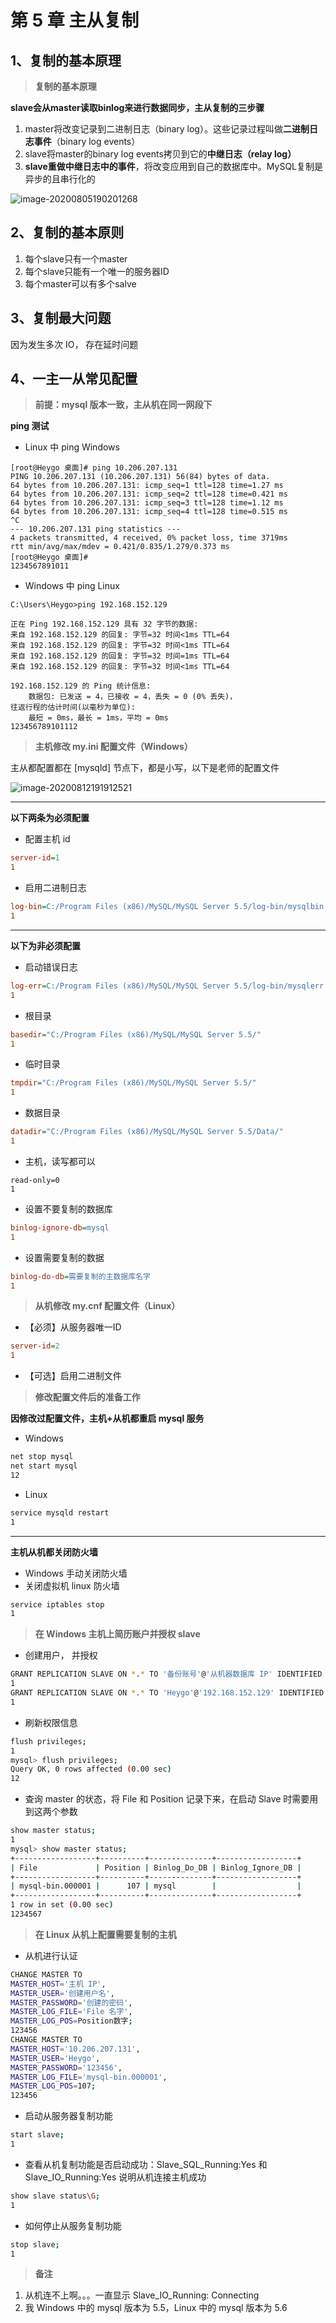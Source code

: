 # 第 5 章 主从复制

## 1、复制的基本原理

> **复制的基本原理**

**slave会从master读取binlog来进行数据同步，主从复制的三步骤**

1. master将改变记录到二进制日志（binary log）。这些记录过程叫做**二进制日志事件**（binary log events）
2. slave将master的binary log events拷贝到它的**中继日志（relay log）**
3. **slave重做中继日志中的事件**，将改变应用到自己的数据库中。MySQL复制是异步的且串行化的

![image-20200805190201268](5.%20%E4%B8%BB%E4%BB%8E%E5%A4%8D%E5%88%B6.assets/6661387cf8ac9326e90a912a2a5d2fcd.png)

## 2、复制的基本原则

1. 每个slave只有一个master
2. 每个slave只能有一个唯一的服务器ID
3. 每个master可以有多个salve

## 3、复制最大问题

因为发生多次 IO， 存在延时问题

## 4、一主一从常见配置

> **前提：mysql 版本一致，主从机在同一网段下**

**ping 测试**

- Linux 中 ping Windows

```
[root@Heygo 桌面]# ping 10.206.207.131
PING 10.206.207.131 (10.206.207.131) 56(84) bytes of data.
64 bytes from 10.206.207.131: icmp_seq=1 ttl=128 time=1.27 ms
64 bytes from 10.206.207.131: icmp_seq=2 ttl=128 time=0.421 ms
64 bytes from 10.206.207.131: icmp_seq=3 ttl=128 time=1.12 ms
64 bytes from 10.206.207.131: icmp_seq=4 ttl=128 time=0.515 ms
^C
--- 10.206.207.131 ping statistics ---
4 packets transmitted, 4 received, 0% packet loss, time 3719ms
rtt min/avg/max/mdev = 0.421/0.835/1.279/0.373 ms
[root@Heygo 桌面]# 
1234567891011
```

- Windows 中 ping Linux

```
C:\Users\Heygo>ping 192.168.152.129

正在 Ping 192.168.152.129 具有 32 字节的数据:
来自 192.168.152.129 的回复: 字节=32 时间<1ms TTL=64
来自 192.168.152.129 的回复: 字节=32 时间<1ms TTL=64
来自 192.168.152.129 的回复: 字节=32 时间=1ms TTL=64
来自 192.168.152.129 的回复: 字节=32 时间<1ms TTL=64

192.168.152.129 的 Ping 统计信息:
    数据包: 已发送 = 4，已接收 = 4，丢失 = 0 (0% 丢失)，
往返行程的估计时间(以毫秒为单位):
    最短 = 0ms，最长 = 1ms，平均 = 0ms
123456789101112
```

> **主机修改 my.ini 配置文件（Windows）**

主从都配置都在 [mysqld] 节点下，都是小写，以下是老师的配置文件

![image-20200812191912521](5.%20%E4%B8%BB%E4%BB%8E%E5%A4%8D%E5%88%B6.assets/c09828ad99fb06855b3ed9374a533f7a.png)

------

**以下两条为必须配置**

- 配置主机 id

```ini
server-id=1
1
```

- 启用二进制日志

```ini
log-bin=C:/Program Files (x86)/MySQL/MySQL Server 5.5/log-bin/mysqlbin
1
```

------

**以下为非必须配置**

- 启动错误日志

```ini
log-err=C:/Program Files (x86)/MySQL/MySQL Server 5.5/log-bin/mysqlerr
1
```

- 根目录

```ini
basedir="C:/Program Files (x86)/MySQL/MySQL Server 5.5/"
1
```

- 临时目录

```ini
tmpdir="C:/Program Files (x86)/MySQL/MySQL Server 5.5/"
1
```

- 数据目录

```ini
datadir="C:/Program Files (x86)/MySQL/MySQL Server 5.5/Data/"
1
```

- 主机，读写都可以

```init
read-only=0
1
```

- 设置不要复制的数据库

```ini
binlog-ignore-db=mysql
1
```

- 设置需要复制的数据

```ini
binlog-do-db=需要复制的主数据库名字
1
```

> **从机修改 my.cnf 配置文件（Linux）**

- 【必须】从服务器唯一ID

```ini
server-id=2
1
```

- 【可选】启用二进制文件

> **修改配置文件后的准备工作**

**因修改过配置文件，主机+从机都重启 mysql 服务**

- Windows

```bash
net stop mysql
net start mysql
12
```

- Linux

```bash
service mysqld restart
1
```

------

**主机从机都关闭防火墙**

- Windows 手动关闭防火墙
- 关闭虚拟机 linux 防火墙

```bash
service iptables stop
1
```

> **在 Windows 主机上简历账户并授权 slave**

- 创建用户， 并授权

```bash
GRANT REPLICATION SLAVE ON *.* TO '备份账号'@'从机器数据库 IP' IDENTIFIED BY '账号密码';
1
GRANT REPLICATION SLAVE ON *.* TO 'Heygo'@'192.168.152.129' IDENTIFIED BY '123456';
1
```

- 刷新权限信息

```bash
flush privileges;
1
mysql> flush privileges;
Query OK, 0 rows affected (0.00 sec)
12
```

- 查询 master 的状态，将 File 和 Position 记录下来，在启动 Slave 时需要用到这两个参数

```bash
show master status;
1
mysql> show master status;
+------------------+----------+--------------+------------------+
| File             | Position | Binlog_Do_DB | Binlog_Ignore_DB |
+------------------+----------+--------------+------------------+
| mysql-bin.000001 |      107 | mysql        |                  |
+------------------+----------+--------------+------------------+
1 row in set (0.00 sec)
1234567
```

> **在 Linux 从机上配置需要复制的主机**

- 从机进行认证

```bash
CHANGE MASTER TO 
MASTER_HOST='主机 IP',
MASTER_USER='创建用户名',
MASTER_PASSWORD='创建的密码',
MASTER_LOG_FILE='File 名字',
MASTER_LOG_POS=Position数字;
123456
CHANGE MASTER TO 
MASTER_HOST='10.206.207.131',
MASTER_USER='Heygo',
MASTER_PASSWORD='123456',
MASTER_LOG_FILE='mysql-bin.000001',
MASTER_LOG_POS=107;
123456
```

- 启动从服务器复制功能

```bash
start slave;
1
```

- 查看从机复制功能是否启动成功：Slave_SQL_Running:Yes 和 Slave_IO_Running:Yes 说明从机连接主机成功

```bash
show slave status\G;
1
```

- 如何停止从服务复制功能

```bash
stop slave;
1
```

> **备注**

1. 从机连不上啊。。。一直显示 Slave_IO_Running: Connecting
2. 我 Windows 中的 mysql 版本为 5.5，Linux 中的 mysql 版本为 5.6